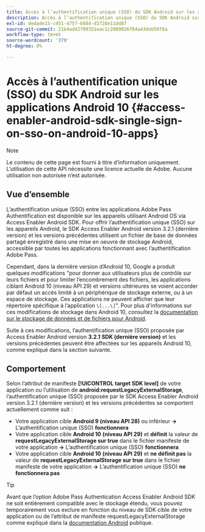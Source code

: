```yaml
---
title: Accès à l’authentification unique (SSO) du SDK Android sur les applications Android 10
description: Accès à l’authentification unique (SSO) du SDK Android sur les applications Android 10
exl-id: dedade15-c451-4757-b684-d3728e11dd87
source-git-commit: 21b4ad42709351eac1c2089026f84a43deb50f8a
workflow-type: tm+mt
source-wordcount: '379'
ht-degree: 0%

---
```


# Accès à l’authentification unique (SSO) du SDK Android sur les applications Android 10 {#access-enabler-android-sdk-single-sign-on-sso-on-android-10-apps}

>[!NOTE]
>
>Le contenu de cette page est fourni à titre d’information uniquement. L’utilisation de cette API nécessite une licence actuelle de Adobe. Aucune utilisation non autorisée n’est autorisée.

## Vue d’ensemble

L’authentification unique (SSO) entre les applications Adobe Pass Authentification est disponible sur les appareils utilisant Android OS via Access Enabler Android SDK. Pour offrir l’authentification unique (SSO) sur les appareils Android, le SDK Access Enabler Android version 3.2.1 (dernière version) et les versions précédentes utilisent un fichier de base de données partagé enregistré dans une mise en oeuvre de stockage Android, accessible par toutes les applications fonctionnant avec l’authentification Adobe Pass.

Cependant, dans la dernière version d’Android 10, Google a produit quelques modifications &quot;pour donner aux utilisateurs plus de contrôle sur leurs fichiers et pour limiter l’encombrement des fichiers, les applications ciblant Android 10 (niveau API 29) et versions ultérieures se voient accorder par défaut un accès limité à un périphérique de stockage externe, ou à un espace de stockage. Ces applications ne peuvent afficher que leur répertoire spécifique à l’application `\[...\]`&quot;. Pour plus d&#39;informations sur ces modifications de stockage dans Android 10, consultez la [documentation sur le stockage de données et de fichiers pour Android](https://developer.android.com/training/data-storage/files/external-scoped).

Suite à ces modifications, l’authentification unique (SSO) proposée par Access Enabler Android version **3.2.1 SDK (dernière version)** et les versions précédentes peuvent être affectées sur les appareils Android 10, comme expliqué dans la section suivante.

## Comportement

Selon l’attribut de manifeste **[!UICONTROL target SDK level]** de votre application ou l’utilisation de **android:requestLegacyExternalStorage**, l’authentification unique (SSO) proposée par le SDK Access Enabler Android version 3.2.1 (dernière version) et les versions précédentes se comportent actuellement comme suit :

- Votre application cible **Android 9 (niveau API 28)** ou inférieur **-\>** L’authentification unique (SSO) **fonctionnera**
- Votre application cible **Android 10** **(niveau API 29)** et **définit** la valeur de **requestLegacyExternalStorage sur true** dans le fichier manifeste de votre application **-\>** L’authentification unique (SSO) **fonctionnera**
- Votre application cible **Android 10** **(niveau API 29)** et **ne définit pas** la valeur de **requestLegacyExternalStorage sur true** dans le fichier manifeste de votre application **-\>** L’authentification unique (SSO) **ne fonctionnera pas**

>[!TIP]
>
> Avant que l’option Adobe Pass Authentication Access Enabler Android SDK ne soit entièrement compatible avec le stockage étendu, vous pouvez temporairement vous exclure en fonction du niveau de SDK cible de votre application ou de l’attribut de manifeste requestLegacyExternalStorage comme expliqué dans la [documentation Android](https://developer.android.com/training/data-storage/files/external-scoped#opt-out-of-scoped-storage) publique.
